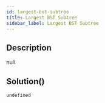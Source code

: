```yaml
---
id: largest-bst-subtree
title: Largest BST Subtree
sidebar_label: Largest BST Subtree
---
```

## Description
<div class="description">
null
</div>

## Solution()
```
undefined
```